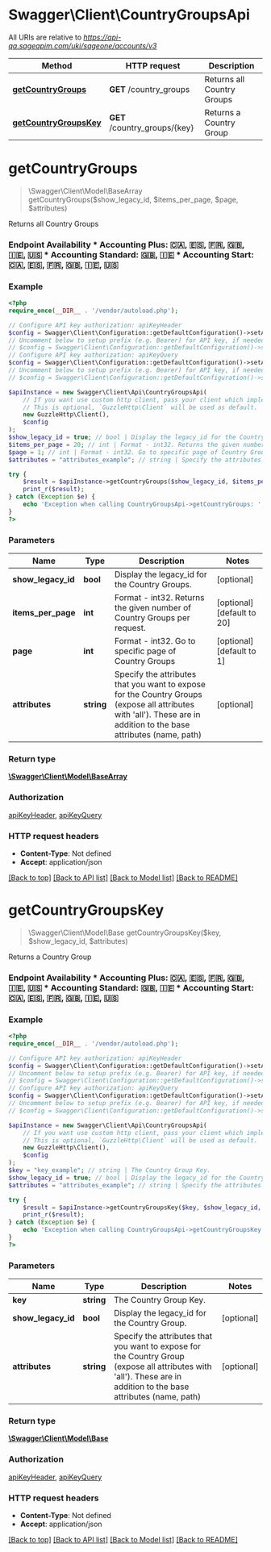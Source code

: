 # Swagger\Client\CountryGroupsApi

All URIs are relative to *https://api-qa.sageapim.com/uki/sageone/accounts/v3*

Method | HTTP request | Description
------------- | ------------- | -------------
[**getCountryGroups**](CountryGroupsApi.md#getCountryGroups) | **GET** /country_groups | Returns all Country Groups
[**getCountryGroupsKey**](CountryGroupsApi.md#getCountryGroupsKey) | **GET** /country_groups/{key} | Returns a Country Group


# **getCountryGroups**
> \Swagger\Client\Model\BaseArray getCountryGroups($show_legacy_id, $items_per_page, $page, $attributes)

Returns all Country Groups

### Endpoint Availability  * Accounting Plus: 🇨🇦, 🇪🇸, 🇫🇷, 🇬🇧, 🇮🇪, 🇺🇸 * Accounting Standard: 🇬🇧, 🇮🇪 * Accounting Start: 🇨🇦, 🇪🇸, 🇫🇷, 🇬🇧, 🇮🇪, 🇺🇸

### Example
```php
<?php
require_once(__DIR__ . '/vendor/autoload.php');

// Configure API key authorization: apiKeyHeader
$config = Swagger\Client\Configuration::getDefaultConfiguration()->setApiKey('Ocp-Apim-Subscription-Key', 'YOUR_API_KEY');
// Uncomment below to setup prefix (e.g. Bearer) for API key, if needed
// $config = Swagger\Client\Configuration::getDefaultConfiguration()->setApiKeyPrefix('Ocp-Apim-Subscription-Key', 'Bearer');
// Configure API key authorization: apiKeyQuery
$config = Swagger\Client\Configuration::getDefaultConfiguration()->setApiKey('subscription-key', 'YOUR_API_KEY');
// Uncomment below to setup prefix (e.g. Bearer) for API key, if needed
// $config = Swagger\Client\Configuration::getDefaultConfiguration()->setApiKeyPrefix('subscription-key', 'Bearer');

$apiInstance = new Swagger\Client\Api\CountryGroupsApi(
    // If you want use custom http client, pass your client which implements `GuzzleHttp\ClientInterface`.
    // This is optional, `GuzzleHttp\Client` will be used as default.
    new GuzzleHttp\Client(),
    $config
);
$show_legacy_id = true; // bool | Display the legacy_id for the Country Groups.
$items_per_page = 20; // int | Format - int32. Returns the given number of Country Groups per request.
$page = 1; // int | Format - int32. Go to specific page of Country Groups
$attributes = "attributes_example"; // string | Specify the attributes that you want to expose for the Country Groups (expose all attributes with 'all'). These are in addition to the base attributes (name, path)

try {
    $result = $apiInstance->getCountryGroups($show_legacy_id, $items_per_page, $page, $attributes);
    print_r($result);
} catch (Exception $e) {
    echo 'Exception when calling CountryGroupsApi->getCountryGroups: ', $e->getMessage(), PHP_EOL;
}
?>
```

### Parameters

Name | Type | Description  | Notes
------------- | ------------- | ------------- | -------------
 **show_legacy_id** | **bool**| Display the legacy_id for the Country Groups. | [optional]
 **items_per_page** | **int**| Format - int32. Returns the given number of Country Groups per request. | [optional] [default to 20]
 **page** | **int**| Format - int32. Go to specific page of Country Groups | [optional] [default to 1]
 **attributes** | **string**| Specify the attributes that you want to expose for the Country Groups (expose all attributes with &#39;all&#39;). These are in addition to the base attributes (name, path) | [optional]

### Return type

[**\Swagger\Client\Model\BaseArray**](../Model/BaseArray.md)

### Authorization

[apiKeyHeader](../../README.md#apiKeyHeader), [apiKeyQuery](../../README.md#apiKeyQuery)

### HTTP request headers

 - **Content-Type**: Not defined
 - **Accept**: application/json

[[Back to top]](#) [[Back to API list]](../../README.md#documentation-for-api-endpoints) [[Back to Model list]](../../README.md#documentation-for-models) [[Back to README]](../../README.md)

# **getCountryGroupsKey**
> \Swagger\Client\Model\Base getCountryGroupsKey($key, $show_legacy_id, $attributes)

Returns a Country Group

### Endpoint Availability  * Accounting Plus: 🇨🇦, 🇪🇸, 🇫🇷, 🇬🇧, 🇮🇪, 🇺🇸 * Accounting Standard: 🇬🇧, 🇮🇪 * Accounting Start: 🇨🇦, 🇪🇸, 🇫🇷, 🇬🇧, 🇮🇪, 🇺🇸

### Example
```php
<?php
require_once(__DIR__ . '/vendor/autoload.php');

// Configure API key authorization: apiKeyHeader
$config = Swagger\Client\Configuration::getDefaultConfiguration()->setApiKey('Ocp-Apim-Subscription-Key', 'YOUR_API_KEY');
// Uncomment below to setup prefix (e.g. Bearer) for API key, if needed
// $config = Swagger\Client\Configuration::getDefaultConfiguration()->setApiKeyPrefix('Ocp-Apim-Subscription-Key', 'Bearer');
// Configure API key authorization: apiKeyQuery
$config = Swagger\Client\Configuration::getDefaultConfiguration()->setApiKey('subscription-key', 'YOUR_API_KEY');
// Uncomment below to setup prefix (e.g. Bearer) for API key, if needed
// $config = Swagger\Client\Configuration::getDefaultConfiguration()->setApiKeyPrefix('subscription-key', 'Bearer');

$apiInstance = new Swagger\Client\Api\CountryGroupsApi(
    // If you want use custom http client, pass your client which implements `GuzzleHttp\ClientInterface`.
    // This is optional, `GuzzleHttp\Client` will be used as default.
    new GuzzleHttp\Client(),
    $config
);
$key = "key_example"; // string | The Country Group Key.
$show_legacy_id = true; // bool | Display the legacy_id for the Country Group.
$attributes = "attributes_example"; // string | Specify the attributes that you want to expose for the Country Group (expose all attributes with 'all'). These are in addition to the base attributes (name, path)

try {
    $result = $apiInstance->getCountryGroupsKey($key, $show_legacy_id, $attributes);
    print_r($result);
} catch (Exception $e) {
    echo 'Exception when calling CountryGroupsApi->getCountryGroupsKey: ', $e->getMessage(), PHP_EOL;
}
?>
```

### Parameters

Name | Type | Description  | Notes
------------- | ------------- | ------------- | -------------
 **key** | **string**| The Country Group Key. |
 **show_legacy_id** | **bool**| Display the legacy_id for the Country Group. | [optional]
 **attributes** | **string**| Specify the attributes that you want to expose for the Country Group (expose all attributes with &#39;all&#39;). These are in addition to the base attributes (name, path) | [optional]

### Return type

[**\Swagger\Client\Model\Base**](../Model/Base.md)

### Authorization

[apiKeyHeader](../../README.md#apiKeyHeader), [apiKeyQuery](../../README.md#apiKeyQuery)

### HTTP request headers

 - **Content-Type**: Not defined
 - **Accept**: application/json

[[Back to top]](#) [[Back to API list]](../../README.md#documentation-for-api-endpoints) [[Back to Model list]](../../README.md#documentation-for-models) [[Back to README]](../../README.md)

